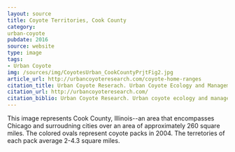 ```yaml
---
layout: source
title: Coyote Territories, Cook County 
category: 
urban-coyote
pubdate: 2016
source: website
type: image
tags:
- Urban Coyote
img: /sources/img/CoyotesUrban_CookCountyPrjtFig2.jpg
article_url: http://urbancoyoteresearch.com/coyote-home-ranges
citation_title: Urban Coyote Reserach. Urban Coyote Ecology and Management, Cook County, IL
citation_url: http://urbancoyoteresearch.com/
citation_biblio: Urban Coyote Research. Urban coyote ecology and management, Cook County, Illinois.
---
```


This image represents Cook County, Illinois--an area that encompasses Chicago and surroudning cities over an area of approximately 260 square miles.  The colored ovals represent coyote packs in 2004. The terretories of each pack average 2-4.3 square miles.  
